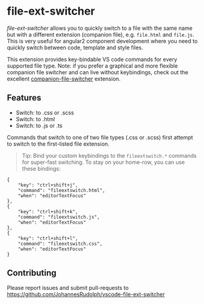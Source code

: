 # file-ext-switcher 

*file-ext-switcher* allows you to quickly switch to a file with the same name but with a different extension (companion file), e.g. `file.html` and `file.js`.
This is very useful for angular2 component development where you need to quickly switch between code, template and style files.   

This extension provides key-bindable VS code commands for every supported file type. 
Note: if you prefer a graphical and more flexible companion file switcher and can live without keybindings, check out the excellent [companion-file-switcher](https://marketplace.visualstudio.com/items?itemName=ClementVidal.companion-file-switcher) extension. 

## Features



* Switch: to .css or .scss
* Switch: to .html
* Switch: to .js or .ts

Commands that switch to one of two file types (.css or .scss) first attempt to switch to the first-listed file extension. 

> Tip: Bind your custom keybindings to the `fileextswitch.*` commands for super-fast switching. To stay on your home-row, you can use these bindings: 
```
{
    "key": "ctrl+shift+j",
    "command": "fileextswitch.html",
    "when": "editorTextFocus"
},
{
    "key": "ctrl+shift+k",
    "command": "fileextswitch.js",
    "when": "editorTextFocus"
},
{
    "key": "ctrl+shift+l",
    "command": "fileextswitch.css",
    "when": "editorTextFocus"
}
```


## Contributing
Please report issues and submit pull-requests to https://github.com/JohannesRudolph/vscode-file-ext-switcher